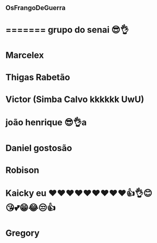 ## OsFrangoDeGuerra
=======
grupo do senai 😎👌
=======
Marcelex
=======
Thigas Rabetão
=======
Victor (Simba Calvo kkkkkk UwU)
=======
joão henrique 😎👌a
=======
Daniel gostosão
=======
Robison
=======
Kaicky eu ❤️❤️❤️❤️❤️❤️❤️❤️❤️👍👌😊😘💕😁😂😒👍
=======
Gregory 
=======